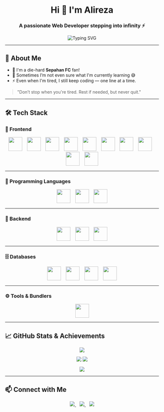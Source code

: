 
<h1 align="center">Hi 👋 I'm Alireza</h1>
<h3 align="center">A passionate Web Developer stepping into infinity ⚡</h3>

<p align="center">
  <img src="https://readme-typing-svg.herokuapp.com?font=Fira+Code&size=22&pause=1000&color=00F7FF&center=true&vCenter=true&width=435&lines=Full-Stack+Developer;Sepahan+Fan+%F0%9F%92%9B;Always+Coding+Something+Cool!" alt="Typing SVG" />
</p>

---

## 🔮 About Me

- 💛 I'm a die-hard **Sepahan FC** fan!
- 🤔 Sometimes I’m not even sure what I'm currently learning 😅
- ⚡ Even when I'm tired, I still keep coding — one line at a time.

> "Don’t stop when you're tired. Rest if needed, but never quit."

---

## 🛠️ Tech Stack

### 🎨 Frontend

<p align="center">
  <img src="https://cdn.jsdelivr.net/gh/devicons/devicon/icons/html5/html5-original-wordmark.svg" width="45" height="45" />
  &nbsp;&nbsp;
  <img src="https://cdn.jsdelivr.net/gh/devicons/devicon/icons/css3/css3-original-wordmark.svg" width="45" height="45" />
  &nbsp;&nbsp;
  <img src="https://cdn.jsdelivr.net/gh/devicons/devicon/icons/javascript/javascript-original.svg" width="45" height="45" />
  &nbsp;&nbsp;
  <img src="https://cdn.jsdelivr.net/gh/devicons/devicon/icons/typescript/typescript-original.svg" width="45" height="45" />
  &nbsp;&nbsp;
  <img src="https://cdn.jsdelivr.net/gh/devicons/devicon/icons/vuejs/vuejs-original-wordmark.svg" width="45" height="45" />
  &nbsp;&nbsp;
  <img src="https://cdn.jsdelivr.net/gh/devicons/devicon/icons/nuxtjs/nuxtjs-original.svg" width="45" height="45" />
  &nbsp;&nbsp;
  <img src="https://cdn.jsdelivr.net/gh/devicons/devicon/icons/vite/vite-original.svg" width="45" height="45" />
  &nbsp;&nbsp;
  <img src="https://www.vectorlogo.zone/logos/tailwindcss/tailwindcss-icon.svg" width="45" height="45" />
  &nbsp;&nbsp;
  <img src="https://cdn.jsdelivr.net/gh/devicons/devicon/icons/bootstrap/bootstrap-original-wordmark.svg" width="45" height="45" />
  &nbsp;&nbsp;
  <img src="https://cdn.jsdelivr.net/gh/devicons/devicon/icons/sass/sass-original.svg" width="45" height="45" />
</p>

---

### 🧠 Programming Languages

<p align="center">
  <img src="https://cdn.jsdelivr.net/gh/devicons/devicon/icons/c/c-original.svg" width="45" height="45" />
  &nbsp;&nbsp;
  <img src="https://cdn.jsdelivr.net/gh/devicons/devicon/icons/java/java-original.svg" width="45" height="45" />
  &nbsp;&nbsp;
  <img src="https://cdn.jsdelivr.net/gh/devicons/devicon/icons/python/python-original.svg" width="45" height="45" />
</p>

---

### 🧩 Backend

<p align="center">
  <img src="https://cdn.jsdelivr.net/gh/devicons/devicon/icons/python/python-original.svg" width="45" height="45" />
  &nbsp;&nbsp;
  <img src="https://cdn.worldvectorlogo.com/logos/django.svg" width="45" height="45" />
  &nbsp;&nbsp;
  <img src="https://cdn.jsdelivr.net/gh/devicons/devicon/icons/django/django-plain.svg" width="45" height="45" />
</p>

---

### 🗄️ Databases

<p align="center">
  <img src="https://cdn.jsdelivr.net/gh/devicons/devicon/icons/mysql/mysql-original-wordmark.svg" width="45" height="45" />
  &nbsp;&nbsp;
  <img src="https://cdn.jsdelivr.net/gh/devicons/devicon/icons/sqlite/sqlite-original-wordmark.svg" width="45" height="45" />
  &nbsp;&nbsp;
  <img src="https://cdn.jsdelivr.net/gh/devicons/devicon/icons/mongodb/mongodb-original-wordmark.svg" width="45" height="45" />
  &nbsp;&nbsp;
  <img src="https://cdn.jsdelivr.net/gh/devicons/devicon/icons/neo4j/neo4j-original-wordmark.svg" width="45" height="45" />
</p>

---

### ⚙️ Tools & Bundlers

<p align="center">
  <img src="https://cdn.jsdelivr.net/gh/devicons/devicon/icons/webpack/webpack-original-wordmark.svg" width="45" height="45" />
</p>

---

## 📈 GitHub Stats & Achievements

<p align="center">
  <img src="https://github-readme-streak-stats.herokuapp.com?user=mrkeshi&theme=tokyonight&hide_border=true" />
</p>

<p align="center">
  <img src="https://github-readme-stats.vercel.app/api?username=mrkeshi&show_icons=true&theme=tokyonight&hide_border=true" />
  <img src="https://github-profile-summary-cards.vercel.app/api/cards/profile-details?username=mrkeshi&theme=tokyonight" />
</p>

<p align="center">
  <img src="https://github-profile-trophy.vercel.app/?username=mrkeshi&theme=algolia&row=2&column=4" />
</p>

---

## 📫 Connect with Me

<p align="center">
  <a href="https://instagram.com/keshavarz_28" target="_blank">
    <img src="https://img.shields.io/badge/Instagram-%23E4405F.svg?logo=instagram&logoColor=white" />
  </a>
  &nbsp;&nbsp;
  <a href="https://twitter.com/" target="_blank">
    <img src="https://img.shields.io/badge/Twitter-%231DA1F2.svg?logo=twitter&logoColor=white" />
  </a>
  &nbsp;&nbsp;
  <a href="https://t.me/pares28" target="_blank">
    <img src="https://img.shields.io/badge/Telegram-2CA5E0?style=flat&logo=telegram&logoColor=white" />
  </a>
</p>
